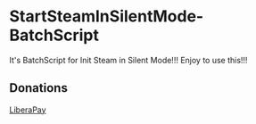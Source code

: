 # StartSteamInSilentMode-BatchScript
It's BatchScript for Init Steam in Silent Mode!!! Enjoy to use this!!!

## Donations

[LiberaPay](https://liberapay.com/RikkoMatsumatoOfficial/donate)
